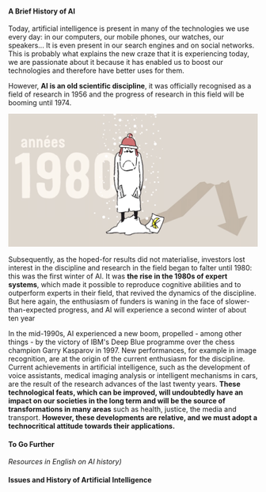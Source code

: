#### A Brief History of AI

Today, artificial intelligence is present in many of the technologies we use every day: in our computers, our mobile phones, our watches, our speakers... It is even present in our search engines and on social networks. This is probably what explains the new craze that it is experiencing today, we are passionate about it because it has enabled us to boost our technologies and therefore have better uses for them.

However, **AI is an old scientific discipline**, it was officially recognised as a field of research in 1956 and the progress of research in this field will be booming until 1974.  

 ![Premier Hiver de l'IA](../Images/Hiver_1980.png)

 Subsequently, as the hoped-for results did not materialise, investors lost interest in the discipline and research in the field began to falter until 1980: this was the first winter of AI. It was **the rise in the 1980s of expert systems**, which made it possible to reproduce cognitive abilities and to outperform experts in their field, that revived the dynamics of the discipline. But here again, the enthusiasm of funders is waning in the face of slower-than-expected progress, and AI will experience a second winter of about ten year

In the mid-1990s, AI experienced a new boom, propelled - among other things - by the victory of IBM's Deep Blue programme over the chess champion Garry Kasparov in 1997. New performances, for example in image recognition, are at the origin of the current enthusiasm for the discipline. Current achievements in artificial intelligence, such as the development of voice assistants, medical imaging analysis or intelligent mechanisms in cars, are the result of the research advances of the last twenty years. **These technological feats, which can be improved, will undoubtedly have an impact on our societies in the long term and will be the source of transformations in many areas** such as health, justice, the media and transport. **However, these developments are relative, and we must adopt a technocritical attitude towards their applications.**

#### To Go Further

_Resources in English on AI history)_

#### Issues and History of Artificial Intelligence
